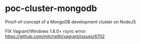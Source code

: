 # poc-cluster-mongodb
Proof-of-concept of a MongoDB development cluster on NodeJS

FIX Vagrant/Windows 1.8.0+ rsync error:
https://github.com/mitchellh/vagrant/issues/6702
